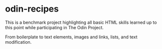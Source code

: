 # odin-recipes

This is a benchmark project highlighting all basic HTML skills learned up to this point while participating in The Odin Project.

From boilerplate to text elements, images and links, lists, and text modification.